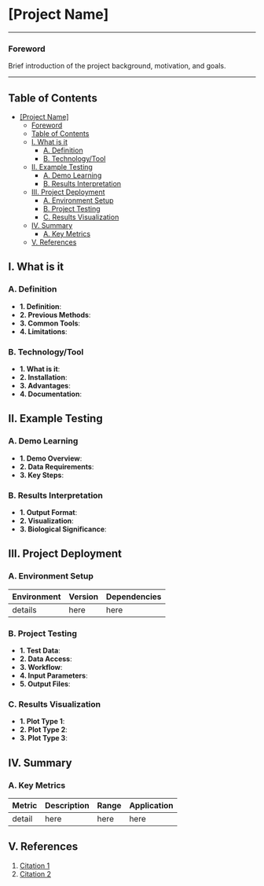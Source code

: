 # [Project Name]

---
### Foreword
Brief introduction of the project background, motivation, and goals.

---
## Table of Contents
- [\[Project Name\]](#project-name)
    - [Foreword](#foreword)
  - [Table of Contents](#table-of-contents)
  - [I. What is it](#i-what-is-it)
    - [A. Definition](#a-definition)
    - [B. Technology/Tool](#b-technologytool)
  - [II. Example Testing](#ii-example-testing)
    - [A. Demo Learning](#a-demo-learning)
    - [B. Results Interpretation](#b-results-interpretation)
  - [III. Project Deployment](#iii-project-deployment)
    - [A. Environment Setup](#a-environment-setup)
    - [B. Project Testing](#b-project-testing)
    - [C. Results Visualization](#c-results-visualization)
  - [IV. Summary](#iv-summary)
    - [A. Key Metrics](#a-key-metrics)
  - [V. References](#v-references)

## I. What is it
### A. Definition
  - **1. Definition**:
  - **2. Previous Methods**: 
  - **3. Common Tools**:
  - **4. Limitations**:

### B. Technology/Tool
  - **1. What is it**:
  - **2. Installation**:
  - **3. Advantages**:
  - **4. Documentation**:

## II. Example Testing
### A. Demo Learning
  - **1. Demo Overview**:
  - **2. Data Requirements**:
  - **3. Key Steps**:

### B. Results Interpretation
  - **1. Output Format**:
  - **2. Visualization**:
  - **3. Biological Significance**:

## III. Project Deployment
### A. Environment Setup
| Environment | Version | Dependencies |
|------------|---------|--------------|
| details    | here    | here         |

### B. Project Testing
  - **1. Test Data**:
  - **2. Data Access**:
  - **3. Workflow**:
  - **4. Input Parameters**:
  - **5. Output Files**:

### C. Results Visualization
  - **1. Plot Type 1**:
  - **2. Plot Type 2**:
  - **3. Plot Type 3**:

## IV. Summary
### A. Key Metrics
| Metric | Description | Range | Application |
|--------|-------------|--------|-------------|
| detail | here        | here   | here        |

## V. References
1. [Citation 1]()
2. [Citation 2]()